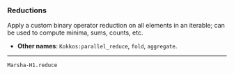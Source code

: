 ### Reductions

Apply a custom binary operator reduction on all elements in an iterable; can be used to compute minima, sums, counts, etc.
- **Other names**: `Kokkos:parallel_reduce`, `fold`, `aggregate`.

---

```@docs
Marsha-H1.reduce
```
